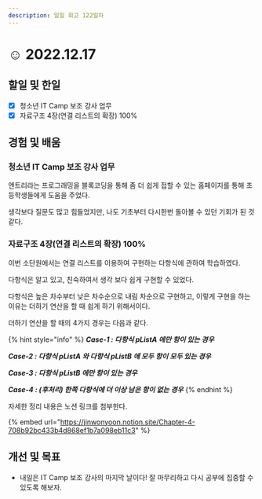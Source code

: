 ```yaml
---
description: 일일 회고 122일차
---
```


# ☺ 2022.12.17

## 할일 및 한일&#x20;

* [x] 청소년 IT Camp 보조 강사 업무&#x20;
* [x] 자료구조 4장(연결 리스트의 확장) 100%&#x20;

## 경험 및 배움&#x20;

### 청소년 IT Camp 보조 강사 업무&#x20;

엔트리라는 프로그래밍을 블록코딩을 통해 좀 더 쉽게 접할 수 있는 홈페이지를 통해 초등학생들에게 도움을 주었다.

생각보다 질문도 많고 힘들었지만, 나도 기초부터 다시한번 돌아볼 수 있던 기회가 된 것 같다.

### 자료구조 4장(연결 리스트의 확장) 100%&#x20;

이번 소단원에서는 연결 리스트를 이용하여 구현하는 다항식에 관하여 학습하였다.

다항식은 알고 있고, 친숙하여서 생각 보다 쉽게 구현할 수 있었다.

다항식은 높은 차수부터 낮은 차수순으로 내림 차순으로 구현하고, 이렇게 구현을 하는 이유는 더하기 연산을 할 때 쉽게 하기 위해서이다.

더하기 연산을 할 때의 4가지 경우는 다음과 같다.

{% hint style="info" %}
_**Case-1 : 다항식 pListA 에만 항이 있는 경우**_

_**Case-2 : 다항식 pListA 와 다항식 pListB 에 모두 항이 모두 있는 경우**_

_**Case-3 : 다항식 pListB 에만 항이 있는 경우**_

_**Case-4 : (후처리) 한쪽 다항식에 더 이상 남은 항이 없는 경우**_
{% endhint %}

자세한 정리 내용은 노션 링크를 첨부한다.

{% embed url="https://jinwonyoon.notion.site/Chapter-4-708b92bc433b4d868ef1b7a098eb11c3" %}

## 개선 및 목표&#x20;

* 내일은 IT Camp 보조 강사의 마지막 날이다! 잘 마무리하고 다시 공부에 집중할 수 있도록 해보자.&#x20;
